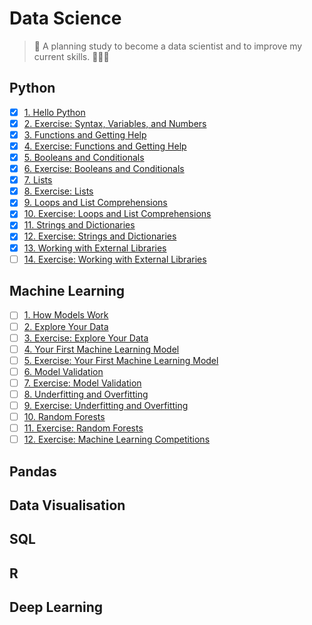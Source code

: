 # Data Science
>  🐍 A planning study to become a data scientist and to improve my current skills. 🤘🏼🌻 

## Python
- [x] [1. Hello Python](/python/hello-python.ipynb)
- [x] [2. Exercise: Syntax, Variables, and Numbers](/python/syntax-variables-numbers.ipynb)
- [x] [3. Functions and Getting Help](/python/functions.ipynb)
- [x] [4. Exercise: Functions and Getting Help](/python/exercise-functions.ipynb)
- [x] [5. Booleans and Conditionals](/python/booleans-and-conditionals.ipynb)
- [x] [6. Exercise: Booleans and Conditionals](/python/exercise-booleans-and-conditionals.ipynb)
- [x] [7. Lists](/python/lists.ipynb)
- [x] [8. Exercise: Lists](/python/exercise-lists.ipynb)
- [x] [9. Loops and List Comprehensions](/python/loops.ipynb)
- [x] [10. Exercise: Loops and List Comprehensions](/python/exercise-loops.ipynb)
- [x] [11. Strings and Dictionaries](/python/strings-and-dictionaries.ipynb)
- [x] [12. Exercise: Strings and Dictionaries](/python/exercise-strings-dictionaries.ipynb)
- [x] [13. Working with External Libraries](/python/working-with-external-libraries.ipynb)
- [ ] [14. Exercise: Working with External Libraries](#)

## Machine Learning
- [ ] [1. How Models Work](#)
- [ ] [2. Explore Your Data](#)
- [ ] [3. Exercise: Explore Your Data](#)
- [ ] [4. Your First Machine Learning Model](#)
- [ ] [5. Exercise: Your First Machine Learning Model](#)
- [ ] [6. Model Validation](#)
- [ ] [7. Exercise: Model Validation](#)
- [ ] [8. Underfitting and Overfitting](#)
- [ ] [9. Exercise: Underfitting and Overfitting](#)
- [ ] [10. Random Forests](#)
- [ ] [11. Exercise: Random Forests](#)
- [ ] [12. Exercise: Machine Learning Competitions](#)

## Pandas
## Data Visualisation
## SQL
## R
## Deep Learning